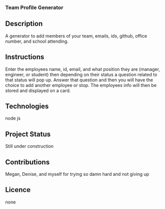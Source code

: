 ### Team Profile Generator

## Description
A generator to add members of your team, emails, ids, github, office number, and school attending.

## Instructions
Enter the employees name, id, email, and what position they are (manager, engineer, or student) then depending on their status a question related to that status will pop up. Answer that question and then you will have the choice to add another employee or stop. The employees info will then be stored and displayed on a card.

## Technologies
node js

## Project Status
Still under construction

## Contributions
Megan, Denise, and myself for trying so damn hard and not giving up

## Licence 
none


